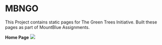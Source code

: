 # MBNGO
This Project contains static pages for The Green Trees Initiative. Built these pages as part of MountBlue Assignments.   

**Home Page**
<img src='MBNGO - Home Page.png' />
